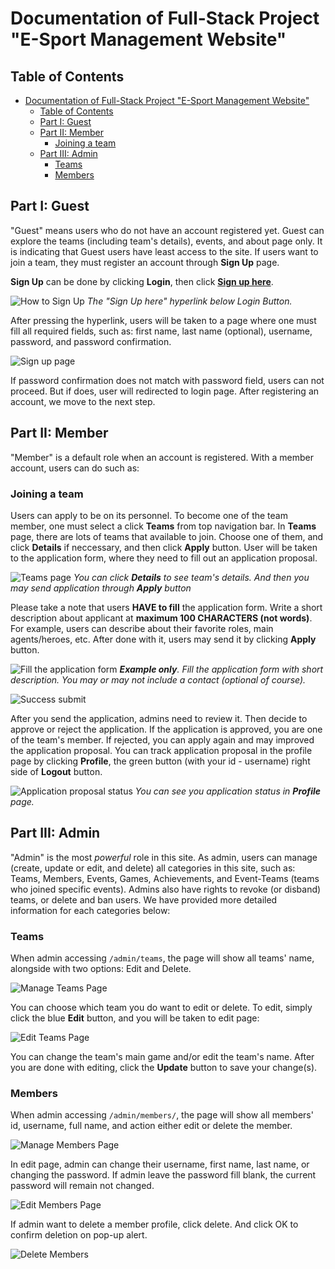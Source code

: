 # Documentation of Full-Stack Project "E-Sport Management Website"

## Table of Contents
- [Documentation of Full-Stack Project "E-Sport Management Website"](#documentation-of-full-stack-project-e-sport-management-website)
  - [Table of Contents](#table-of-contents)
  - [Part I: Guest](#part-i-guest)
  - [Part II: Member](#part-ii-member)
    - [Joining a team](#joining-a-team)
  - [Part III: Admin](#part-iii-admin)
    - [Teams](#teams)
    - [Members](#members)
## Part I: Guest

"Guest" means users who do not have an account registered yet. Guest can explore the teams (including team's details), events, and about page only. It is indicating that Guest users have least access to the site. If users want to join a team, they must register an account through **Sign Up** page.

**Sign Up** can be done by clicking **Login**, then click <u>**Sign up here**</u>.

![How to Sign Up](to-signup.png)
*The "Sign Up here" hyperlink below Login Button.*

After pressing the hyperlink, users will be taken to a page where one must fill all required fields, such as: first name, last name (optional), username, password, and password confirmation. 

![Sign up page](signup-page.png)


If password confirmation does not match with password field, users can not proceed. But if does, user will redirected to login page. After registering an account, we move to the next step.

## Part II: Member

"Member" is a default role when an account is registered. With a member account, users can do such as:

###  Joining a team
  
  Users can apply to be on its personnel. To become one of the team member, one must select a click **Teams** from top navigation bar. In **Teams** page, there are lots of teams that available to join. Choose one of them, and click **Details** if neccessary, and then click **Apply** button. User will be taken to the application form, where they need to fill out an application proposal.

  ![Teams page](teams-page.png)
  *You can click **Details** to see team's details. And then you may send application through **Apply** button*

  Please take a note that users **HAVE to fill** the application form. Write a short description about applicant at **maximum 100 CHARACTERS (not words)**. For example, users can describe about their favorite roles, main agents/heroes, etc. After done with it, users may send it by clicking **Apply** button.

  ![Fill the application form](application-form.png)
  ***Example only**. Fill the application form with short description. You may or may not include a contact (optional of course).*

  ![Success submit](success-submit-proposal.png)

  After you send the application, admins need to review it. Then decide to approve or reject the application. If the application is approved, you are one of the team's member. If rejected, you can apply again and may improved the application proposal. You can track application proposal in the profile page by clicking **Profile**, the green button (with your id - username) right side of **Logout** button. 

  ![Application proposal status](profile-application-status.png)
  *You can see you application status in **Profile** page.*

## Part III: Admin

"Admin" is the most *powerful* role in this site. As admin, users can manage (create, update or edit, and delete) all categories in this site, such as: Teams, Members, Events, Games, Achievements, and Event-Teams (teams who joined specific events). Admins also have rights to revoke (or disband) teams, or delete and ban users. We have provided more detailed information for each categories below:

###  Teams

When admin accessing `/admin/teams`, the page will show all teams' name, alongside with two options: Edit and Delete.

![Manage Teams Page](manage-team-page.png)

You can choose which team you do want to edit or delete. To edit, simply click the blue **Edit** button, and you will be taken to edit page:

![Edit Teams Page](edit-team-page.png)

You can change the team's main game and/or edit the team's name. After you are done with editing, click the **Update** button to save your change(s).

###  Members

When admin accessing `/admin/members/`, the page will show all members' id, username, full name, and action either edit or delete the member. 

![Manage Members Page](manage-member-page.png)

In edit page, admin can change their username, first name, last name, or changing the password. If admin leave the password fill blank, the current password will remain not changed.

![Edit Members Page](edit-member-page.png)

If admin want to delete a member profile, click delete. And click OK to confirm deletion on pop-up alert.

![Delete Members](delete-member-page.png)

